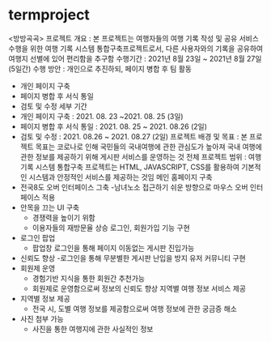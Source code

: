 # termproject
<방방곡곡>
프로젝트 개요 
: 본 프로젝트는 여행자들의 여행 기록 작성 및 공유 서비스 수행을 위한 여행 기록 시스템 통합구축프로젝트로서, 다른 사용자와의 기록을 공유하여 여행지 선별에 있어 편리함을 추구함
수행기간 
: 2021년 8월 23일 ~ 2021년 8월 27일 (5일간)
수행 방안
: 개인으로 추진하되, 페이지 병합 후 팀 활동
  - 개인 페이지 구축
  - 페이지 병합 후 서식 통일
  - 검토 및 수정
세부 기간
  - 개인 페이지 구축 : 2021. 08. 23 ~2021. 08. 25 (3일)
  - 페이지 병합 후 서식 통일 : 2021. 08. 25 ~ 2021. 08.26 (2일)
  - 검토 및 수정 : 2021. 08.26 ~ 2021. 08.27 (2일)
프로젝트 배경 및 목표
: 본 프로젝트 목표는 코로나로 인해 국민들의 국내여행에 관한 관심도가 높아져 국내 여행에 관한 정보를 제공하기 위해 게시판 서비스를 운영하는 것
전체 프로젝트 범위
: 여행기록 시스템 통합구축 프로젝트는 HTML, JAVASCRIPT, CSS를 활용하여 기본적인 시스템과 안정적인 서비스를 제공하는 것임
메인 홈페이지 구축
- 전국8도 오버 인터페이스 그축 
  -남녀노소 접근하기 쉬운 방향으로 마우스 오버 인터페이스 적용
- 안목을 끄는 UI 구축
  - 경쟁력을 높이기 위함
  - 이용자들의 재방문율 상승
로그인, 회원가입 기능 구현
- 로그인 팝업
  - 팝업창 로그인을 통해 페이지 이동없는 게시판 진입가능
- 신뢰도 향상
  -로그인을 통해 무분별한 게시판 난입을 방지
유저 커뮤니티 구현
 - 회원제 운영
   - 경험기반 지식을 통한 회원간 추천가능
   - 회원제로 운영함으로써 정보의 신뢰도 향상
지역별 여행 정보 서비스 제공
 - 지역별 정보 제공
   - 전국 시, 도별 여행 정보를 제공함으로써 여행 정보에 관한 궁금증 해소
 - 사진 첨부 가능
   - 사진을 통한 여행지에 관한 사실적인 정보
